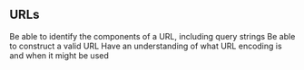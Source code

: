 ## URLs
Be able to identify the components of a URL, including query strings
Be able to construct a valid URL
Have an understanding of what URL encoding is and when it might be used